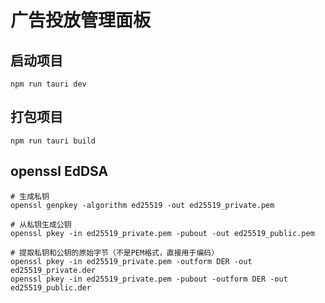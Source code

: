 # 广告投放管理面板

## 启动项目

    npm run tauri dev  


## 打包项目

    npm run tauri build



## openssl EdDSA

    # 生成私钥
    openssl genpkey -algorithm ed25519 -out ed25519_private.pem

    # 从私钥生成公钥
    openssl pkey -in ed25519_private.pem -pubout -out ed25519_public.pem

    # 提取私钥和公钥的原始字节（不是PEM格式，直接用于编码）
    openssl pkey -in ed25519_private.pem -outform DER -out ed25519_private.der
    openssl pkey -in ed25519_private.pem -pubout -outform DER -out ed25519_public.der

